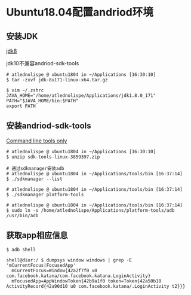 Ubuntu18.04配置andriod环境
=========================

## 安装JDK

[jdk8](http://www.oracle.com/technetwork/java/javase/downloads/jdk8-downloads-2133151.html)

jdk10不兼容andriod-sdk-tools

```
# atlednolispe @ ubuntu1804 in ~/Applications [16:30:10]
$ tar -zxvf jdk-8u171-linux-x64.tar.gz

$ vim ~/.zshrc
JAVA_HOME="/home/atlednolispe/Applications/jdk1.8.0_171"
PATH="$JAVA_HOME/bin:$PATH"
export PATH
```

## 安装andriod-sdk-tools

[Command line tools only](https://developer.android.com/studio/#downloads)

```
# atlednolispe @ ubuntu1804 in ~/Applications [16:30:10]
$ unzip sdk-tools-linux-3859397.zip

# 通过sdkmanager安装adb
# atlednolispe @ ubuntu1804 in ~/Applications/tools/bin [16:37:14] 
$ ./sdkmanager --list

# atlednolispe @ ubuntu1804 in ~/Applications/tools/bin [16:37:14] 
$ ./sdkmanager platform-tools

# atlednolispe @ ubuntu1804 in ~/Applications/tools/bin [16:37:14] 
$ sudo ln -s /home/atlednolispe/Applications/platform-tools/adb /usr/bin/adb
```

## 获取app相应信息

```
$ adb shell

shell@dior:/ $ dumpsys window windows | grep -E 'mCurrentFocus|FocusedApp'
  mCurrentFocus=Window{42a2f7f0 u0 com.facebook.katana/com.facebook.katana.LoginActivity}
  mFocusedApp=AppWindowToken{42b9a1f0 token=Token{42a50b18 ActivityRecord{42a90d10 u0 com.facebook.katana/.LoginActivity t2}}}
```
